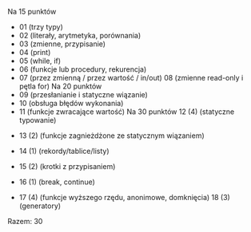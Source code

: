   Na 15 punktów
  + 01 (trzy typy)
  + 02 (literały, arytmetyka, porównania)
  + 03 (zmienne, przypisanie)
  + 04 (print)
  + 05 (while, if)
  + 06 (funkcje lub procedury, rekurencja)
  + 07 (przez zmienną / przez wartość / in/out)
  08 (zmienne read-only i pętla for)
  Na 20 punktów
  + 09 (przesłanianie i statyczne wiązanie)
  + 10 (obsługa błędów wykonania)
  + 11 (funkcje zwracające wartość)
  Na 30 punktów
  12 (4) (statyczne typowanie)
  - 13 (2) (funkcje zagnieżdżone ze statycznym wiązaniem)
  + 14 (1) (rekordy/tablice/listy)
  - 15 (2) (krotki z przypisaniem)
  + 16 (1) (break, continue)
  - 17 (4) (funkcje wyższego rzędu, anonimowe, domknięcia)
  18 (3) (generatory)

Razem: 30

